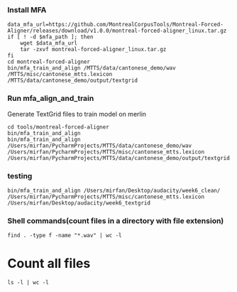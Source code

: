 ### Install MFA
```shell
data_mfa_url=https://github.com/MontrealCorpusTools/Montreal-Forced-Aligner/releases/download/v1.0.0/montreal-forced-aligner_linux.tar.gz
if [ ! -d $mfa_path ]; then
    wget $data_mfa_url
    tar -zxvf montreal-forced-aligner_linux.tar.gz
fi
cd montreal-forced-aligner
bin/mfa_train_and_align /MTTS/data/cantonese_demo/wav /MTTS/misc/cantonese_mtts.lexicon  /MTTS/data/cantonese_demo/output/textgrid
```

### Run mfa_align_and_train
Generate TextGrid files to train model on merlin
```shell
cd tools/montreal-forced-aligner
bin/mfa_train_and_align 
bin/mfa_train_and_align /Users/mirfan/PycharmProjects/MTTS/data/cantonese_demo/wav /Users/mirfan/PycharmProjects/MTTS/misc/cantonese_mtts.lexicon  /Users/mirfan/PycharmProjects/MTTS/data/cantonese_demo/output/textgrid
```

### testing
```shell
bin/mfa_train_and_align /Users/mirfan/Desktop/audacity/week6_clean/ /Users/mirfan/PycharmProjects/MTTS/misc/cantonese_mtts.lexicon  /Users/mirfan/Desktop/audacity/week6_textgrid
```

### Shell commands(count files in a directory with file extension)
```shell
find . -type f -name "*.wav" | wc -l
```
# Count all files
```shell
ls -l | wc -l
```